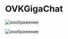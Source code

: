 # OVKGigaChat

![изображение](https://github.com/misha99fr/OVKGigaChat/assets/83592338/7e73bd70-f50a-475b-a349-c3d99c8f1bf5)


![изображение](https://github.com/misha99fr/OVKGigaChat/assets/83592338/bd63016f-6d0f-4b64-8c00-dc5b3a905159)

